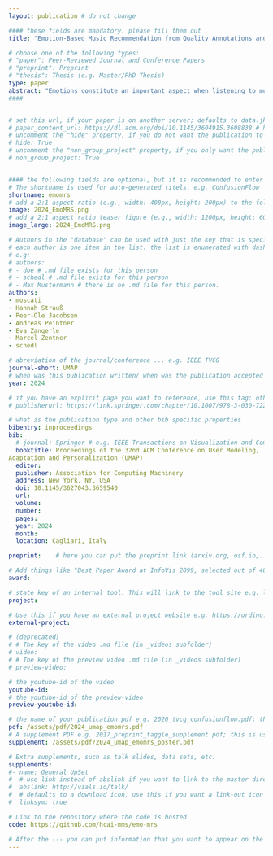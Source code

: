 ```yaml
---
layout: publication # do not change

#### these fields are mandatory. please fill them out
title: "Emotion-Based Music Recommendation from Quality Annotations and Large-Scale User-Generated Tags" # title of your publication 

# choose one of the following types:
# "paper": Peer-Reviewed Journal and Conference Papers
# "preprint": Preprint
# "thesis": Thesis (e.g. Master/PhD Thesis)
type: paper
abstract: "Emotions constitute an important aspect when listening to music. While manual annotations from user studies grounded in psychological research on music and emotions provide a well-defined and fine-grained description of the emotions evoked when listening to a music track, user-generated tags provide an alternative view stemming from large-scale data. In this work, we examine the relationship between these two emotional characterizations of music and analyze their impact on the performance of emotion-based music recommender systems individually and jointly. Our analysis shows that (i) the agreement between the two characterizations, as measured with Cohen's kappa coefficient and Kendall rank correlation, is often low, (ii) Leveraging the emotion profile based on the intensity of evoked emotions from high-quality annotations leads to performances that are stable across different recommendation algorithms; (iii) Simultaneously leveraging the emotion profiles based on high-quality and large-scale annotations allows to provide recommendations that are less exposed to the low accuracy that algorithms might reach when leveraging one type of data, only."
####


# set this url, if your paper is on another server; defaults to data.jku-vds-lab.at
# paper_content_url: https://dl.acm.org/doi/10.1145/3604915.3608838 # https://dl.acm.org/doi/abs/10.1145/3511808.3557656
# uncomment the "hide" property, if you do not want the publication to be displayed on the website (usually you don't need this)
# hide: True
# uncomment the "non_group_project" property, if you only want the publication to be displayed on your personal page (i.e. publications where you contributed, but does not have anything to do with the Vis Group e.g. Master Thesis,...)
# non_group_project: True


#### the following fields are optional, but it is recommended to enter as much information as possible
# The shortname is used for auto-generated titels. e.g. ConfusionFlow
shortname: emomrs
# add a 2:1 aspect ratio (e.g., width: 400px, height: 200px) to the folder /assets/images/papers/ e.g. 2020_tvcg_confusionflow.png
image: 2024_EmoMRS.png
# add a 2:1 aspect ratio teaser figure (e.g., width: 1200px, height: 600px) to the folder /assets/images/papers/ e.g. 2020_tvcg_confusionflow_teaser.png
image_large: 2024_EmoMRS.png

# Authors in the "database" can be used with just the key that is specified in the corresponding .md file (usually it is the lastname in lower case e.g. doe). Authors that do not have an individual page here should be stated with their full name (e.g. John Doe)
# each author is one item in the list. the list is enumerated with dashes ("-")
# e.g:
# authors:
# - doe # .md file exists for this person
# - schedl # .md file exists for this person
# - Max Mustermann # there is no .md file for this person.
authors:
- moscati
- Hannah Strauß
- Peer-Ole Jacobsen
- Andreas Peintner
- Eva Zangerle
- Marcel Zentner
- schedl

# abreviation of the journal/conference ... e.g. IEEE TVCG
journal-short: UMAP
# when was this publication written/ when was the publication accepted (e.g. 2020)
year: 2024

# if you have an explicit page you want to reference, use this tag; otherwise it will be generated from your doi
# publisherurl: https://link.springer.com/chapter/10.1007/978-3-030-72240-1_60 # add link to publisher page of your publication

# what is the publication type and other bib specific properties
bibentry: inproceedings
bib:
  # journal: Springer # e.g. IEEE Transactions on Visualization and Computer Graphics (to appear)
  booktitle: Proceedings of the 32nd ACM Conference on User Modeling,
Adaptation and Personalization (UMAP)
  editor: 
  publisher: Association for Computing Machinery
  address: New York, NY, USA
  doi: 10.1145/3627043.3659540
  url:  
  volume: 
  number: 
  pages: 
  year: 2024
  month: 
  location: Cagliari, Italy

preprint:	 # here you can put the preprint link (arxiv.org, osf.io,...) e.g. https://arxiv.org/abs/1910.00969

# Add things like "Best Paper Award at InfoVis 2099, selected out of 4000 submissions"
award:

# state key of an internal tool. This will link to the tool site e.g. lineup (usually not needed)
project: 

# Use this if you have an external project website e.g. https://ordino.caleydoapp.org/
external-project: 

# (deprecated)
# # The key of the video .md file (in _videos subfolder)
# video: 
# # The key of the preview video .md file (in _videos subfolder)
# preview-video:

# the youtube-id of the video
youtube-id:
# the youtube-id of the preview-video
preview-youtube-id: 

# the name of your publication pdf e.g. 2020_tvcg_confusionflow.pdf; this is usually uploaded to the caleydo aws server
pdf: /assets/pdf/2024_umap_emomrs.pdf
# A supplement PDF e.g. 2017_preprint_taggle_supplement.pdf; this is usually uploaded to the caleydo aws server
supplement: /assets/pdf/2024_umap_emomrs_poster.pdf

# Extra supplements, such as talk slides, data sets, etc.
supplements:
#- name: General UpSet
#  # use link instead of abslink if you want to link to the master directory
#  abslink: http://vials.io/talk/
#  # defaults to a download icon, use this if you want a link-out icon
#  linksym: true

# Link to the repository where the code is hosted
code: https://github.com/hcai-mms/emo-mrs

# After the --- you can put information that you want to appear on the website using markdown formatting or HTML. A good example are acknowledgements, extra references, an erratum, etc.
---
```

